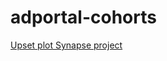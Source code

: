 # adportal-cohorts

[Upset plot Synapse project](https://www.synapse.org/#!Synapse:syn26427423/wiki/614945)
